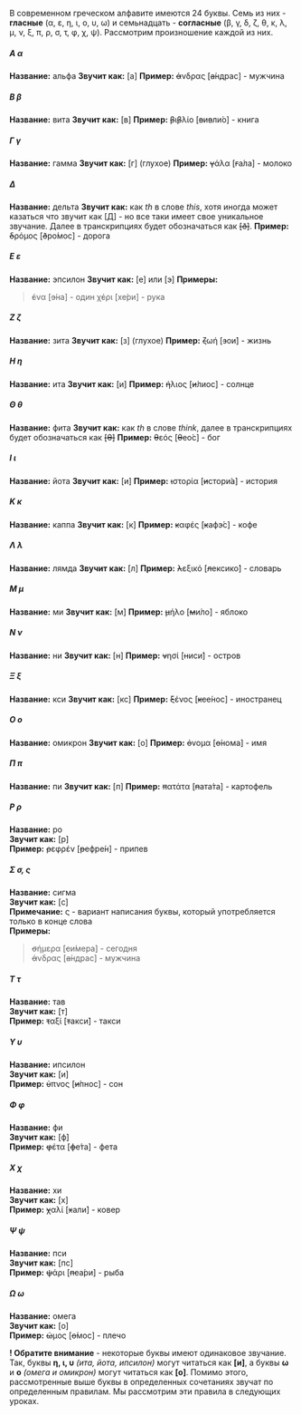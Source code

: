 В современном греческом алфавите имеются 24 буквы. Семь из них - **гласные** (α, ε, η, ι, о, υ, ω) и семьнадцать - **согласные** (β, γ, δ, ζ, θ, κ, λ, μ, ν, ξ, π, ρ, σ, τ, φ, χ, ψ). Рассмотрим произношение каждой из них.

##### Α α
**Название:** альфа
**Звучит как:** [а]
**Пример:** ~~ά~~νδρας [~~а́~~ндрас] - мужчина

##### Β β  
**Название:** вита
**Звучит как:** [в]
**Пример:** ~~β~~ι~~β~~λίο [~~в~~и~~в~~ли́о] - книга

##### Γ γ
**Название:** гамма
**Звучит как:** [г] (глухое)
**Пример:** ~~γ~~άλα [~~г~~а́ла] - молоко

##### Δ 
**Название:** дельта
**Звучит как:** как *th* в слове *this*, хотя иногда может казаться что звучит как [Д] - но все таки имеет свое уникальное звучание. Далее в транскрипциях будет обозначаться как ~~[ð]~~.
**Пример:** ~~δ~~ρόμος [~~ð~~ро́мос] - дорога  
  
##### Ε ε
**Название:** эпсилон
**Звучит как:** [е] или [э]
**Примеры:**  
> ~~έ~~να [~~э́~~на] - один
> χ~~έ~~ρι [хе́ри] - рука

##### Ζ ζ
**Название:** зита
**Звучит как:**  [з] (глухое)
**Пример:** ~~ζ~~ωή [~~з~~ои́] - жизнь

##### Η η
**Название:** ита
**Звучит как:** [и]
**Пример:** ~~ή~~λιος [~~и́~~лиос] - солнце

##### Θ θ
**Название:** фита
**Звучит как:** как *th* в слове *think*, далее в транскрипциях будет обозначаться как ~~[θ]~~
**Пример:** ~~θ~~εός [~~θ~~ео́с] - бог  
  
##### Ι ι
**Название:** йота
**Звучит как:** [и]
**Пример:** ~~ι~~στορία [~~и~~стори́а] - история

##### Κ κ
**Название:** каппа
**Звучит как:** [к]
**Пример:** ~~κ~~αφές [~~к~~афэ́с] - кофе

##### Λ λ
**Название:** лямда
**Звучит как:** [л]
**Пример:** ~~λ~~εξικό [~~л~~ексико́] - словарь

##### Μ μ
**Название:** ми
**Звучит как:** [м]
**Пример:** ~~μ~~ήλο [~~м~~и́ло] - яблоко

##### Ν ν
**Название:** ни
**Звучит как:** [н]
**Пример:** ~~ν~~ησί [~~н~~иси́] - остров

##### Ξ ξ
**Название:** кси
**Звучит как:** [кс]
**Пример:** ~~ξ~~ένος [~~кс~~е́нос] - иностранец

##### Ο ο
**Название:** омикрон
**Звучит как:** [о]
**Пример:** ~~ό~~νομα [~~о́~~нома] - имя

##### Π π
**Название:** пи
**Звучит как:** [п]
**Пример:** ~~π~~ατάτα [~~п~~ата́та] - картофель  

##### Ρ ρ  
**Название:** ро  
**Звучит как:** [р]  
**Пример:** ~~ρ~~εφρέν [~~р~~ефре́н] - припев  

##### Σ σ, ς  
**Название:** сигма  
**Звучит как:** [с]  
**Примечание:** ς - вариант написания буквы, который употребляется только в конце слова  
**Примеры:**
> ~~σ~~ήμερα [~~с~~и́мера] - сегодня  
> ~~ά~~νδρας [~~а́~~ндрас] - мужчина

##### Τ τ  
**Название:** тав  
**Звучит как:** [т]  
**Пример:** ~~τ~~αξί [~~т~~акси́] - такси  

##### Υ υ  
**Название:** ипсилон  
**Звучит как:** [и]  
**Пример:** ~~ύ~~πνος [~~и́~~пнос] - сон  

##### Φ φ  
**Название:** фи  
**Звучит как:** [ф]  
**Пример:** ~~φ~~έτα [~~ф~~е́та] - фета  

##### Χ χ  
**Название:** хи  
**Звучит как:** [х]  
**Пример:** ~~χ~~αλί [~~х~~али́] - ковер  

##### Ψ ψ  
**Название:** пси  
**Звучит как:** [пс]  
**Пример:** ~~ψ~~άρι [~~пс~~а́ри] - рыба  

##### Ω ω  
**Название:** омега  
**Звучит как:** [о]  
**Пример:** ~~ώ~~μος [~~о́~~мос] - плечо  
  
**! Обратите внимание** - некоторые буквы имеют одинаковое звучание. Так, буквы **η, ι, υ** *(ита, йота, ипсилон)* могут читаться как **[и]**, а буквы **ω** и **ο** *(омега и омикрон)* могут читаться как **[o]**. Помимо этого, рассмотренные выше буквы в определенных сочетаниях звучат по определенным правилам. Мы рассмотрим эти правила в следующих уроках. 
